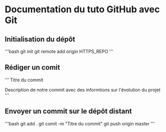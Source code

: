 # Documentation du tuto GitHub avec Git

## Initialisation du dépôt

'''bash
git init
git remote add origin HTTPS_REPO
'''

## Rédiger un comit

'''
Titre du commit

Description de notre commit avec des informtions sur l'évolution du projet
'''

## Envoyer un commit sur le dépôt distant

'''bash
git add .
git comit -m "Titre du commit"
git push origin master
'''